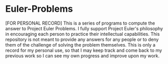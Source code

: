# Euler-Problems
[FOR PERSONAL RECORD] This is a series of programs to compute the answer to Project Euler Problems. I fully support Project Euler's philosophy in encouraging each person to practice their intellectual capabilities. This repository is not meant to provide any answers for any people or to deny them of the challenge of solving the problem themselves. This is only a record for my personal use, so that I may keep track and come back to my previous work so I can see my own progress and improve upon my work.
